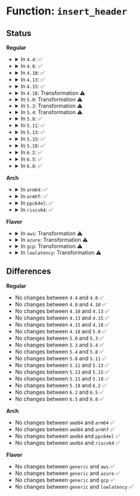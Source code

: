 # Function: <code>insert_header</code>

## Status
<b>Regular</b>
<ul>
<li>
<details>
<summary>In <code>4.4</code>: ✅</summary>

```c
int insert_header(struct ctl_dir *dir, struct ctl_table_header *header);
```

**Collision:** Unique Static

**Inline:** No

**Transformation:** False

**Instances:**

```
In fs/proc/proc_sysctl.c (ffffffff812854c0)
Location: fs/proc/proc_sysctl.c:207
Inline: False
Direct callers:
  - fs/proc/proc_sysctl.c:insert_header
  - fs/proc/proc_sysctl.c:__register_sysctl_table
  - fs/proc/proc_sysctl.c:__register_sysctl_table
```
**Symbols:**

```
ffffffff812854c0-ffffffff8128591c: insert_header (STB_LOCAL)
```
</details>
</li>
<li>
<details>
<summary>In <code>4.8</code>: ✅</summary>

```c
int insert_header(struct ctl_dir *dir, struct ctl_table_header *header);
```

**Collision:** Unique Static

**Inline:** No

**Transformation:** False

**Instances:**

```
In fs/proc/proc_sysctl.c (ffffffff812b2600)
Location: fs/proc/proc_sysctl.c:207
Inline: False
Direct callers:
  - fs/proc/proc_sysctl.c:__register_sysctl_table
  - fs/proc/proc_sysctl.c:__register_sysctl_table
  - fs/proc/proc_sysctl.c:insert_header
```
**Symbols:**

```
ffffffff812b2600-ffffffff812b2a52: insert_header (STB_LOCAL)
```
</details>
</li>
<li>
<details>
<summary>In <code>4.10</code>: ✅</summary>

```c
int insert_header(struct ctl_dir *dir, struct ctl_table_header *header);
```

**Collision:** Unique Static

**Inline:** No

**Transformation:** False

**Instances:**

```
In fs/proc/proc_sysctl.c (ffffffff812c7e50)
Location: fs/proc/proc_sysctl.c:207
Inline: False
Direct callers:
  - fs/proc/proc_sysctl.c:__register_sysctl_table
  - fs/proc/proc_sysctl.c:__register_sysctl_table
  - fs/proc/proc_sysctl.c:insert_header
```
**Symbols:**

```
ffffffff812c7e50-ffffffff812c82a2: insert_header (STB_LOCAL)
```
</details>
</li>
<li>
<details>
<summary>In <code>4.13</code>: ✅</summary>

```c
int insert_header(struct ctl_dir *dir, struct ctl_table_header *header);
```

**Collision:** Unique Static

**Inline:** No

**Transformation:** False

**Instances:**

```
In fs/proc/proc_sysctl.c (ffffffff812d51d0)
Location: fs/proc/proc_sysctl.c:209
Inline: False
Direct callers:
  - fs/proc/proc_sysctl.c:__register_sysctl_table
  - fs/proc/proc_sysctl.c:__register_sysctl_table
  - fs/proc/proc_sysctl.c:insert_header
```
**Symbols:**

```
ffffffff812d51d0-ffffffff812d5614: insert_header (STB_LOCAL)
```
</details>
</li>
<li>
<details>
<summary>In <code>4.15</code>: ✅</summary>

```c
int insert_header(struct ctl_dir *dir, struct ctl_table_header *header);
```

**Collision:** Unique Static

**Inline:** No

**Transformation:** False

**Instances:**

```
In fs/proc/proc_sysctl.c (ffffffff812f9a10)
Location: fs/proc/proc_sysctl.c:210
Inline: False
Direct callers:
  - fs/proc/proc_sysctl.c:__register_sysctl_table
  - fs/proc/proc_sysctl.c:__register_sysctl_table
  - fs/proc/proc_sysctl.c:insert_header
```
**Symbols:**

```
ffffffff812f9a10-ffffffff812f9e54: insert_header (STB_LOCAL)
```
</details>
</li>
<li>
<details>
<summary>In <code>4.18</code>: Transformation ⚠️</summary>

```c
int insert_header(struct ctl_dir *dir, struct ctl_table_header *header);
```

**Collision:** Unique Static

**Inline:** No

**Transformation:** True

**Instances:**

```
In fs/proc/proc_sysctl.c (0)
Location: fs/proc/proc_sysctl.c:210
Inline: False
Direct callers:
  - fs/proc/proc_sysctl.c:__register_sysctl_table
  - fs/proc/proc_sysctl.c:__register_sysctl_table
  - fs/proc/proc_sysctl.c:insert_header
```
**Symbols:**

```
ffffffff813267d0-ffffffff81326bd5: insert_header (STB_LOCAL)
ffffffff81327bc2-ffffffff81327c05: insert_header.cold.33 (STB_LOCAL)
```
</details>
</li>
<li>
<details>
<summary>In <code>5.0</code>: Transformation ⚠️</summary>

```c
int insert_header(struct ctl_dir *dir, struct ctl_table_header *header);
```

**Collision:** Unique Static

**Inline:** No

**Transformation:** True

**Instances:**

```
In fs/proc/proc_sysctl.c (0)
Location: fs/proc/proc_sysctl.c:210
Inline: False
Direct callers:
  - fs/proc/proc_sysctl.c:__register_sysctl_table
  - fs/proc/proc_sysctl.c:__register_sysctl_table
  - fs/proc/proc_sysctl.c:insert_header
```
**Symbols:**

```
ffffffff8133d620-ffffffff8133da28: insert_header (STB_LOCAL)
ffffffff8133ed52-ffffffff8133ed95: insert_header.cold.33 (STB_LOCAL)
```
</details>
</li>
<li>
<details>
<summary>In <code>5.3</code>: Transformation ⚠️</summary>

```c
int insert_header(struct ctl_dir *dir, struct ctl_table_header *header);
```

**Collision:** Unique Static

**Inline:** No

**Transformation:** True

**Instances:**

```
In fs/proc/proc_sysctl.c (0)
Location: fs/proc/proc_sysctl.c:215
Inline: False
Direct callers:
  - fs/proc/proc_sysctl.c:__register_sysctl_table
  - fs/proc/proc_sysctl.c:__register_sysctl_table
  - fs/proc/proc_sysctl.c:insert_header
```
**Symbols:**

```
ffffffff81366140-ffffffff81366570: insert_header (STB_LOCAL)
ffffffff813670af-ffffffff813670f3: insert_header.cold (STB_LOCAL)
```
</details>
</li>
<li>
<details>
<summary>In <code>5.4</code>: Transformation ⚠️</summary>

```c
int insert_header(struct ctl_dir *dir, struct ctl_table_header *header);
```

**Collision:** Unique Static

**Inline:** No

**Transformation:** True

**Instances:**

```
In fs/proc/proc_sysctl.c (0)
Location: fs/proc/proc_sysctl.c:215
Inline: False
Direct callers:
  - fs/proc/proc_sysctl.c:__register_sysctl_table
  - fs/proc/proc_sysctl.c:__register_sysctl_table
  - fs/proc/proc_sysctl.c:insert_header
```
**Symbols:**

```
ffffffff8137e3d0-ffffffff8137e800: insert_header (STB_LOCAL)
ffffffff8137f33f-ffffffff8137f383: insert_header.cold (STB_LOCAL)
```
</details>
</li>
<li>
<details>
<summary>In <code>5.8</code>: ✅</summary>

```c
int insert_header(struct ctl_dir *dir, struct ctl_table_header *header);
```

**Collision:** Unique Static

**Inline:** No

**Transformation:** False

**Instances:**

```
In fs/proc/proc_sysctl.c (ffffffff813c8130)
Location: fs/proc/proc_sysctl.c:216
Inline: False
Direct callers:
  - fs/proc/proc_sysctl.c:__register_sysctl_table
  - fs/proc/proc_sysctl.c:get_subdir
  - fs/proc/proc_sysctl.c:insert_header
```
**Symbols:**

```
ffffffff813c8130-ffffffff813c8338: insert_header (STB_LOCAL)
```
</details>
</li>
<li>
<details>
<summary>In <code>5.11</code>: ✅</summary>

```c
int insert_header(struct ctl_dir *dir, struct ctl_table_header *header);
```

**Collision:** Unique Static

**Inline:** No

**Transformation:** False

**Instances:**

```
In fs/proc/proc_sysctl.c (ffffffff813da120)
Location: fs/proc/proc_sysctl.c:217
Inline: False
Direct callers:
  - fs/proc/proc_sysctl.c:__register_sysctl_table
  - fs/proc/proc_sysctl.c:get_subdir
  - fs/proc/proc_sysctl.c:insert_header
```
**Symbols:**

```
ffffffff813da120-ffffffff813da328: insert_header (STB_LOCAL)
```
</details>
</li>
<li>
<details>
<summary>In <code>5.13</code>: ✅</summary>

```c
int insert_header(struct ctl_dir *dir, struct ctl_table_header *header);
```

**Collision:** Unique Static

**Inline:** No

**Transformation:** False

**Instances:**

```
In fs/proc/proc_sysctl.c (ffffffff813e0f70)
Location: fs/proc/proc_sysctl.c:212
Inline: False
Direct callers:
  - fs/proc/proc_sysctl.c:__register_sysctl_table
  - fs/proc/proc_sysctl.c:__register_sysctl_table
  - fs/proc/proc_sysctl.c:insert_header
```
**Symbols:**

```
ffffffff813e0f70-ffffffff813e1178: insert_header (STB_LOCAL)
```
</details>
</li>
<li>
<details>
<summary>In <code>5.15</code>: ✅</summary>

```c
int insert_header(struct ctl_dir *dir, struct ctl_table_header *header);
```

**Collision:** Unique Static

**Inline:** No

**Transformation:** False

**Instances:**

```
In fs/proc/proc_sysctl.c (ffffffff81432a20)
Location: fs/proc/proc_sysctl.c:212
Inline: False
Direct callers:
  - fs/proc/proc_sysctl.c:__register_sysctl_table
  - fs/proc/proc_sysctl.c:__register_sysctl_table
  - fs/proc/proc_sysctl.c:insert_header
```
**Symbols:**

```
ffffffff81432a20-ffffffff81432c28: insert_header (STB_LOCAL)
```
</details>
</li>
<li>
<details>
<summary>In <code>5.19</code>: ✅</summary>

```c
int insert_header(struct ctl_dir *dir, struct ctl_table_header *header);
```

**Collision:** Unique Static

**Inline:** No

**Transformation:** False

**Instances:**

```
In fs/proc/proc_sysctl.c (ffffffff814ac3f0)
Location: fs/proc/proc_sysctl.c:237
Inline: False
Direct callers:
  - fs/proc/proc_sysctl.c:__register_sysctl_table
  - fs/proc/proc_sysctl.c:__register_sysctl_table
  - fs/proc/proc_sysctl.c:insert_header
```
**Symbols:**

```
ffffffff814ac3f0-ffffffff814ac60f: insert_header (STB_LOCAL)
```
</details>
</li>
<li>
<details>
<summary>In <code>6.2</code>: ✅</summary>

```c
int insert_header(struct ctl_dir *dir, struct ctl_table_header *header);
```

**Collision:** Unique Static

**Inline:** No

**Transformation:** False

**Instances:**

```
In fs/proc/proc_sysctl.c (ffffffff81542a20)
Location: fs/proc/proc_sysctl.c:230
Inline: False
Direct callers:
  - fs/proc/proc_sysctl.c:__register_sysctl_table
  - fs/proc/proc_sysctl.c:__register_sysctl_table
  - fs/proc/proc_sysctl.c:insert_header
```
**Symbols:**

```
ffffffff81542a20-ffffffff81542c3f: insert_header (STB_LOCAL)
```
</details>
</li>
<li>
<details>
<summary>In <code>6.5</code>: ✅</summary>

```c
int insert_header(struct ctl_dir *dir, struct ctl_table_header *header);
```

**Collision:** Unique Static

**Inline:** No

**Transformation:** False

**Instances:**

```
In fs/proc/proc_sysctl.c (ffffffff8157aaf0)
Location: fs/proc/proc_sysctl.c:222
Inline: False
Direct callers:
  - fs/proc/proc_sysctl.c:__register_sysctl_table
  - fs/proc/proc_sysctl.c:sysctl_mkdir_p
  - fs/proc/proc_sysctl.c:insert_header
```
**Symbols:**

```
ffffffff8157aaf0-ffffffff8157ad00: insert_header (STB_LOCAL)
```
</details>
</li>
<li>
<details>
<summary>In <code>6.8</code>: ✅</summary>

```c
int insert_header(struct ctl_dir *dir, struct ctl_table_header *header);
```

**Collision:** Unique Static

**Inline:** No

**Transformation:** False

**Instances:**

```
In fs/proc/proc_sysctl.c (ffffffff815b33d0)
Location: fs/proc/proc_sysctl.c:223
Inline: False
Direct callers:
  - fs/proc/proc_sysctl.c:__register_sysctl_table
  - fs/proc/proc_sysctl.c:sysctl_mkdir_p
  - fs/proc/proc_sysctl.c:insert_header
```
**Symbols:**

```
ffffffff815b33d0-ffffffff815b35d6: insert_header (STB_LOCAL)
```
</details>
</li>
</ul>
<b>Arch</b>
<ul>
<li>
<details>
<summary>In <code>arm64</code>: ✅</summary>

```c
int insert_header(struct ctl_dir *dir, struct ctl_table_header *header);
```

**Collision:** Unique Static

**Inline:** No

**Transformation:** False

**Instances:**

```
In fs/proc/proc_sysctl.c (ffff80001044ae18)
Location: fs/proc/proc_sysctl.c:215
Inline: False
Direct callers:
  - fs/proc/proc_sysctl.c:__register_sysctl_table
  - fs/proc/proc_sysctl.c:__register_sysctl_table
  - fs/proc/proc_sysctl.c:insert_header
```
**Symbols:**

```
ffff80001044ae18-ffff80001044b274: insert_header (STB_LOCAL)
```
</details>
</li>
<li>
<details>
<summary>In <code>armhf</code>: ✅</summary>

```c
int insert_header(struct ctl_dir *dir, struct ctl_table_header *header);
```

**Collision:** Unique Static

**Inline:** No

**Transformation:** False

**Instances:**

```
In fs/proc/proc_sysctl.c (c06101a0)
Location: fs/proc/proc_sysctl.c:215
Inline: False
Direct callers:
  - fs/proc/proc_sysctl.c:__register_sysctl_table
  - fs/proc/proc_sysctl.c:__register_sysctl_table
  - fs/proc/proc_sysctl.c:insert_header
```
**Symbols:**

```
c06101a0-c0610608: insert_header (STB_LOCAL)
```
</details>
</li>
<li>
<details>
<summary>In <code>ppc64el</code>: ✅</summary>

```c
int insert_header(struct ctl_dir *dir, struct ctl_table_header *header);
```

**Collision:** Unique Static

**Inline:** No

**Transformation:** False

**Instances:**

```
In fs/proc/proc_sysctl.c (c000000000562ac0)
Location: fs/proc/proc_sysctl.c:215
Inline: False
Direct callers:
  - fs/proc/proc_sysctl.c:__register_sysctl_table
  - fs/proc/proc_sysctl.c:__register_sysctl_table
  - fs/proc/proc_sysctl.c:insert_header
```
**Symbols:**

```
c000000000562ac0-c0000000005630f0: insert_header (STB_LOCAL)
```
</details>
</li>
<li>
<details>
<summary>In <code>riscv64</code>: ✅</summary>

```c
int insert_header(struct ctl_dir *dir, struct ctl_table_header *header);
```

**Collision:** Unique Static

**Inline:** No

**Transformation:** False

**Instances:**

```
In fs/proc/proc_sysctl.c (ffffffe0002e0006)
Location: fs/proc/proc_sysctl.c:215
Inline: False
Direct callers:
  - fs/proc/proc_sysctl.c:__register_sysctl_table
  - fs/proc/proc_sysctl.c:__register_sysctl_table
  - fs/proc/proc_sysctl.c:insert_header
```
**Symbols:**

```
ffffffe0002e0006-ffffffe0002e040e: insert_header (STB_LOCAL)
```
</details>
</li>
</ul>
<b>Flavor</b>
<ul>
<li>
<details>
<summary>In <code>aws</code>: Transformation ⚠️</summary>

```c
int insert_header(struct ctl_dir *dir, struct ctl_table_header *header);
```

**Collision:** Unique Static

**Inline:** No

**Transformation:** True

**Instances:**

```
In fs/proc/proc_sysctl.c (0)
Location: fs/proc/proc_sysctl.c:215
Inline: False
Direct callers:
  - fs/proc/proc_sysctl.c:__register_sysctl_table
  - fs/proc/proc_sysctl.c:__register_sysctl_table
  - fs/proc/proc_sysctl.c:insert_header
```
**Symbols:**

```
ffffffff813769b0-ffffffff81376de0: insert_header (STB_LOCAL)
ffffffff8137791f-ffffffff81377963: insert_header.cold (STB_LOCAL)
```
</details>
</li>
<li>
<details>
<summary>In <code>azure</code>: Transformation ⚠️</summary>

```c
int insert_header(struct ctl_dir *dir, struct ctl_table_header *header);
```

**Collision:** Unique Static

**Inline:** No

**Transformation:** True

**Instances:**

```
In fs/proc/proc_sysctl.c (0)
Location: fs/proc/proc_sysctl.c:215
Inline: False
Direct callers:
  - fs/proc/proc_sysctl.c:__register_sysctl_table
  - fs/proc/proc_sysctl.c:__register_sysctl_table
  - fs/proc/proc_sysctl.c:insert_header
```
**Symbols:**

```
ffffffff81367480-ffffffff813678b0: insert_header (STB_LOCAL)
ffffffff813683ef-ffffffff81368433: insert_header.cold (STB_LOCAL)
```
</details>
</li>
<li>
<details>
<summary>In <code>gcp</code>: Transformation ⚠️</summary>

```c
int insert_header(struct ctl_dir *dir, struct ctl_table_header *header);
```

**Collision:** Unique Static

**Inline:** No

**Transformation:** True

**Instances:**

```
In fs/proc/proc_sysctl.c (0)
Location: fs/proc/proc_sysctl.c:215
Inline: False
Direct callers:
  - fs/proc/proc_sysctl.c:__register_sysctl_table
  - fs/proc/proc_sysctl.c:__register_sysctl_table
  - fs/proc/proc_sysctl.c:insert_header
```
**Symbols:**

```
ffffffff81374480-ffffffff813748b0: insert_header (STB_LOCAL)
ffffffff813753ef-ffffffff81375433: insert_header.cold (STB_LOCAL)
```
</details>
</li>
<li>
<details>
<summary>In <code>lowlatency</code>: Transformation ⚠️</summary>

```c
int insert_header(struct ctl_dir *dir, struct ctl_table_header *header);
```

**Collision:** Unique Static

**Inline:** No

**Transformation:** True

**Instances:**

```
In fs/proc/proc_sysctl.c (0)
Location: fs/proc/proc_sysctl.c:215
Inline: False
Direct callers:
  - fs/proc/proc_sysctl.c:__register_sysctl_table
  - fs/proc/proc_sysctl.c:__register_sysctl_table
  - fs/proc/proc_sysctl.c:insert_header
```
**Symbols:**

```
ffffffff81387e90-ffffffff813882be: insert_header (STB_LOCAL)
ffffffff81388dbf-ffffffff81388e03: insert_header.cold (STB_LOCAL)
```
</details>
</li>
</ul>

## Differences
<b>Regular</b>
<ul>
<li>
No changes between <code>4.4</code> and <code>4.8</code> ✅
</li>
<li>
No changes between <code>4.8</code> and <code>4.10</code> ✅
</li>
<li>
No changes between <code>4.10</code> and <code>4.13</code> ✅
</li>
<li>
No changes between <code>4.13</code> and <code>4.15</code> ✅
</li>
<li>
No changes between <code>4.15</code> and <code>4.18</code> ✅
</li>
<li>
No changes between <code>4.18</code> and <code>5.0</code> ✅
</li>
<li>
No changes between <code>5.0</code> and <code>5.3</code> ✅
</li>
<li>
No changes between <code>5.3</code> and <code>5.4</code> ✅
</li>
<li>
No changes between <code>5.4</code> and <code>5.8</code> ✅
</li>
<li>
No changes between <code>5.8</code> and <code>5.11</code> ✅
</li>
<li>
No changes between <code>5.11</code> and <code>5.13</code> ✅
</li>
<li>
No changes between <code>5.13</code> and <code>5.15</code> ✅
</li>
<li>
No changes between <code>5.15</code> and <code>5.19</code> ✅
</li>
<li>
No changes between <code>5.19</code> and <code>6.2</code> ✅
</li>
<li>
No changes between <code>6.2</code> and <code>6.5</code> ✅
</li>
<li>
No changes between <code>6.5</code> and <code>6.8</code> ✅
</li>
</ul>
<b>Arch</b>
<ul>
<li>
No changes between <code>amd64</code> and <code>arm64</code> ✅
</li>
<li>
No changes between <code>amd64</code> and <code>armhf</code> ✅
</li>
<li>
No changes between <code>amd64</code> and <code>ppc64el</code> ✅
</li>
<li>
No changes between <code>amd64</code> and <code>riscv64</code> ✅
</li>
</ul>
<b>Flavor</b>
<ul>
<li>
No changes between <code>generic</code> and <code>aws</code> ✅
</li>
<li>
No changes between <code>generic</code> and <code>azure</code> ✅
</li>
<li>
No changes between <code>generic</code> and <code>gcp</code> ✅
</li>
<li>
No changes between <code>generic</code> and <code>lowlatency</code> ✅
</li>
</ul>
